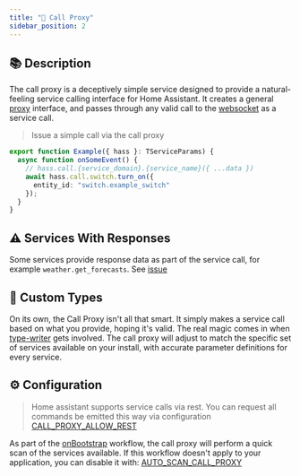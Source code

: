 ```yaml
---
title: "📣 Call Proxy"
sidebar_position: 2
---
```

## 📚 Description

The call proxy is a deceptively simple service designed to provide a natural-feeling service calling interface for Home Assistant.
It creates a general [proxy](https://developer.mozilla.org/en-US/docs/Web/JavaScript/Reference/Global_Objects/Proxy) interface, and passes through any valid call to the [websocket](/hass/websocket-api) as a service call.

> Issue a simple call via the call proxy

```typescript
export function Example({ hass }: TServiceParams) {
  async function onSomeEvent() {
    // hass.call.{service_domain}.{service_name}({ ...data })
    await hass.call.switch.turn_on({
      entity_id: "switch.example_switch"
    });
  }
}
```

## ⚠️ Services With Responses

Some services provide response data as part of the service call, for example `weather.get_forecasts`.
See [issue](https://github.com/Digital-Alchemy-TS/hass/issues/34)

## 📐 Custom Types

On its own, the Call Proxy isn't all that smart. It simply makes a service call based on what you provide, hoping it's valid. The real magic comes in when [type-writer](/type-writer) gets involved. The call proxy will adjust to match the specific set of services available on your install, with accurate parameter definitions for every service.

## ⚙️ Configuration

> Home assistant supports service calls via rest. You can request all commands be emitted this way via configuration [CALL_PROXY_ALLOW_REST](/hass/config/CALL_PROXY_ALLOW_REST)

As part of the [onBootstrap](/docs/core/lifecycle) workflow, the call proxy will perform a quick scan of the services available. If this workflow doesn't apply to your application, you can disable it with: [AUTO_SCAN_CALL_PROXY](/hass/config/AUTO_SCAN_CALL_PROXY)
